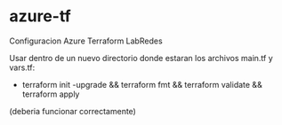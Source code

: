 # azure-tf
Configuracion Azure Terraform LabRedes


Usar dentro de un nuevo directorio donde estaran los archivos main.tf y vars.tf:

- terraform init -upgrade && terraform fmt && terraform validate && terraform apply

(deberia funcionar correctamente)
